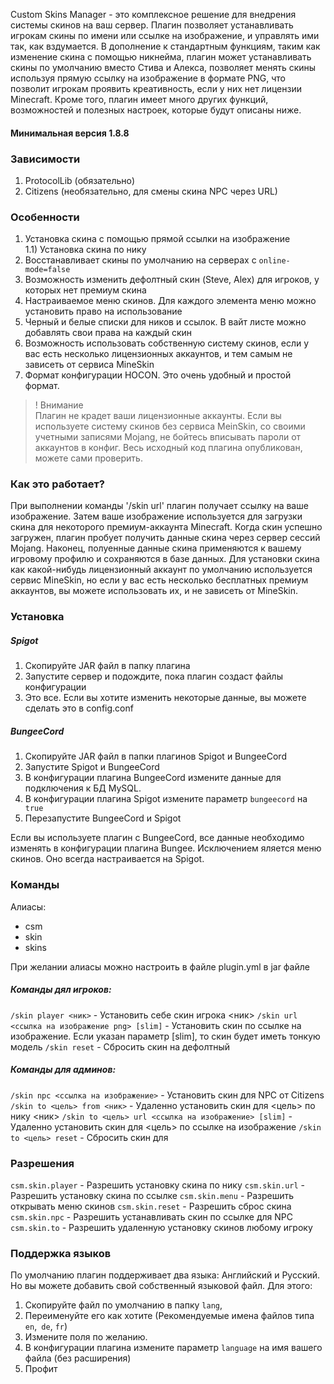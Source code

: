 Custom Skins Manager - это комплексное решение для внедрения системы скинов на ваш сервер. Плагин позволяет устанавливать игрокам скины по имени или ссылке на изображение, 
и управлять ими так, как вздумается. В дополнение к стандартным функциям, таким как изменение скина с помощью никнейма, плагин может устанавливать скины по умолчанию вместо 
Стива и Алекса, позволяет менять скины используя прямую ссылку на изображение в формате PNG, что позволит игрокам проявить креативность, если у них нет лицензии Minecraft. 
Кроме того, плагин имеет много других функций, возможностей и полезных настроек, которые будут описаны ниже.

#### Минимальная версия 1.8.8

### Зависимости
1) ProtocolLib (обязательно)
2) Citizens (необязательно, для смены скина NPC через URL)

### Особенности
1) Установка скина с помощью прямой ссылки на изображение  
1.1) Установка скина по нику
2) Восстанавливает скины по умолчанию на серверах с `online-mode=false`
3) Возможность изменить дефолтный скин (Steve, Alex) для игроков, у которых нет премиум скина
4) Настраиваемое меню скинов. Для каждого элемента меню можно установить право на использование
5) Черный и белые списки для ников и ссылок. В вайт листе можно добавлять свои права на каждый скин
6) Возможность использовать собственную систему скинов, если у вас есть несколько лицензионных аккаунтов, и тем самым не зависеть от сервиса MineSkin
7) Формат конфигурации HOCON. Это очень удобный и простой формат.

> ! Внимание  
> Плагин не крадет ваши лицензионные аккаунты.
> Если вы используете систему скинов без сервиса MeinSkin, со своими учетными записями Mojang,
> не бойтесь вписывать пароли от аккаунтов в конфиг. Весь исходный код плагина опубликован, можете сами проверить.

### Как это работает?

При выполнении команды '/skin url' плагин получает ссылку на ваше изображение.
Затем ваше изображение используется для загрузки скина для некоторого премиум-аккаунта Minecraft.
Когда скин успешно загружен, плагин пробует получить данные скина через сервер сессий Mojang.
Наконец, полуенные данные скина применяются к вашему игровому профилю и сохраняются в базе данных.
Для установки скина как какой-нибудь лицензионный аккаунт по умолчанию используется сервис MineSkin, но если у вас есть
несколько бесплатных премиум аккаунтов, вы можете использовать их, и не зависеть от MineSkin.

### Установка
##### Spigot
1) Скопируйте JAR файл в папку плагина
2) Запустите сервер и подождите, пока плагин создаст файлы конфигурации
3) Это все. Если вы хотите изменить некоторые данные, вы можете сделать это в config.conf
##### BungeeCord
1) Скопируйте JAR файл в папки плагинов Spigot и BungeeCord
2) Запустите Spigot и BungeeCord
3) В конфигурации плагина BungeeCord измените данные для подключения к БД MySQL.
4) В конфигурации плагина Spigot измените параметр `bungeecord` на` true`
5) Перезапустите BungeeCord и Spigot

Если вы используете плагин с BungeeCord, все данные необходимо изменять в конфигурации плагина Bungee. Исключением яляется меню скинов. Оно всегда настраивается на Spigot.

### Команды
Алиасы:
 - csm
 - skin
 - skins

При желании алиасы можно настроить в файле plugin.yml в jar файле

##### Команды дял игроков:
`/skin player <ник>` - Установить себе скин игрока <ник>
`/skin url <ссылка на изображение png> [slim]` - Установить скин по ссылке на изображение. Если указан параметр [slim], то скин будет иметь тонкую модель
`/skin reset` - Сбросить скин на дефолтный
##### Команды для админов:
`/skin npc <ссылка на изображение>` - Установить скин для NPC от Citizens
`/skin to <цель> from <ник>` - Удаленно установить скин для <цель> по нику <ник>
`/skin to <цель> url <ссылка на изображение> [slim]` - Удаленно установить скин для <цель> по ссылке на изображение
`/skin to <цель> reset` - Сбросить скин для <player>

### Разрешения
`csm.skin.player` - Разрешить установку скина по нику
`csm.skin.url` - Разрешить установку скина по ссылке
`csm.skin.menu` - Разрешить открывать меню скинов
`csm.skin.reset` - Разрешить сброс скина
`csm.skin.npc` - Разрешить устанавливать скин по ссылке для NPC
`csm.skin.to` - Разрешить удаленную установку скинов любому игроку

### Поддержка языков
По умолчанию плагин поддерживает два языка: Английский и Русский. Но вы можете добавить свой собственный языковой файл.
Для этого:
1) Скопируйте файл по умолчанию в папку `lang`,
2) Переименуйте его как хотите (Рекомендуемые имена файлов типа `en`,` de`, `fr`)
3) Измените поля по желанию.
4) В конфигурации плагина измените параметр `language` на имя вашего файла (без расширения)
5) Профит